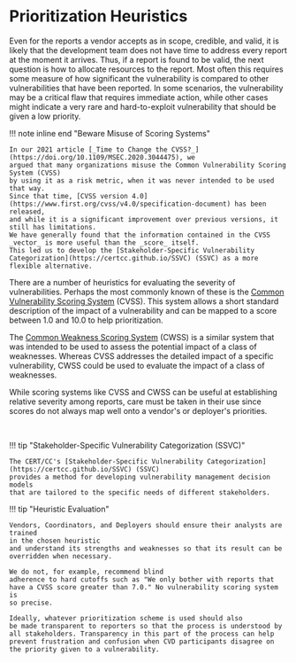 # Prioritization Heuristics

Even for the reports a vendor accepts as in scope, credible, and valid, it
is likely that the development team does not have time to address every
report at the moment it arrives. Thus, if a report is found to be valid,
the next question is how to allocate resources to the report. Most often
this requires some measure of how significant the vulnerability is compared
to other vulnerabilities that have been reported. In some
scenarios, the vulnerability may be a critical flaw that requires
immediate action, while other cases might indicate a very rare and
hard-to-exploit vulnerability that should be given a low priority.

!!! note inline end "Beware Misuse of Scoring Systems"

    In our 2021 article [_Time to Change the CVSS?_](https://doi.org/10.1109/MSEC.2020.3044475), we
    argued that many organizations misuse the Common Vulnerability Scoring System (CVSS) 
    by using it as a risk metric, when it was never intended to be used that way.
    Since that time, [CVSS version 4.0](https://www.first.org/cvss/v4.0/specification-document) has been released,
    and while it is a significant improvement over previous versions, it still has limitations.
    We have generally found that the information contained in the CVSS _vector_ is more useful than the _score_ itself.
    This led us to develop the [Stakeholder-Specific Vulnerability Categorization](https://certcc.github.io/SSVC) (SSVC) as a more flexible alternative.

There are a number of heuristics for evaluating the severity of
vulnerabilities. Perhaps the most commonly known of these is the [Common
Vulnerability Scoring System](https://www.first.org/cvss/) (CVSS). This system allows a short
standard description of the impact of a vulnerability and can be mapped
to a score between 1.0 and 10.0 to help prioritization. 

The [Common Weakness Scoring System](https://cwe.mitre.org/cwss/cwss_v1.0.1.html) (CWSS)
is a similar system that was intended to be used to assess the potential impact of a class of
weaknesses.
Whereas CVSS addresses the detailed impact of a specific vulnerability,
CWSS could be used to evaluate the impact of a class of weaknesses.

While scoring systems like CVSS and CWSS can be useful at establishing
relative severity among reports, care must be taken in their use since
scores do not always map well onto a vendor's or deployer's
priorities.

<br/><!-- for spacing -->

!!! tip "Stakeholder-Specific Vulnerability Categorization (SSVC)"

    The CERT/CC's [Stakeholder-Specific Vulnerability Categorization](https://certcc.github.io/SSVC) (SSVC)
    provides a method for developing vulnerability management decision models
    that are tailored to the specific needs of different stakeholders.

!!! tip "Heuristic Evaluation"

    Vendors, Coordinators, and Deployers should ensure their analysts are trained
    in the chosen heuristic
    and understand its strengths and weaknesses so that its result can be
    overridden when necessary. 

    We do not, for example, recommend blind
    adherence to hard cutoffs such as "We only bother with reports that
    have a CVSS score greater than 7.0." No vulnerability scoring system is
    so precise.

    Ideally, whatever prioritization scheme is used should also
    be made transparent to reporters so that the process is understood by
    all stakeholders. Transparency in this part of the process can help
    prevent frustration and confusion when CVD participants disagree on
    the priority given to a vulnerability.
